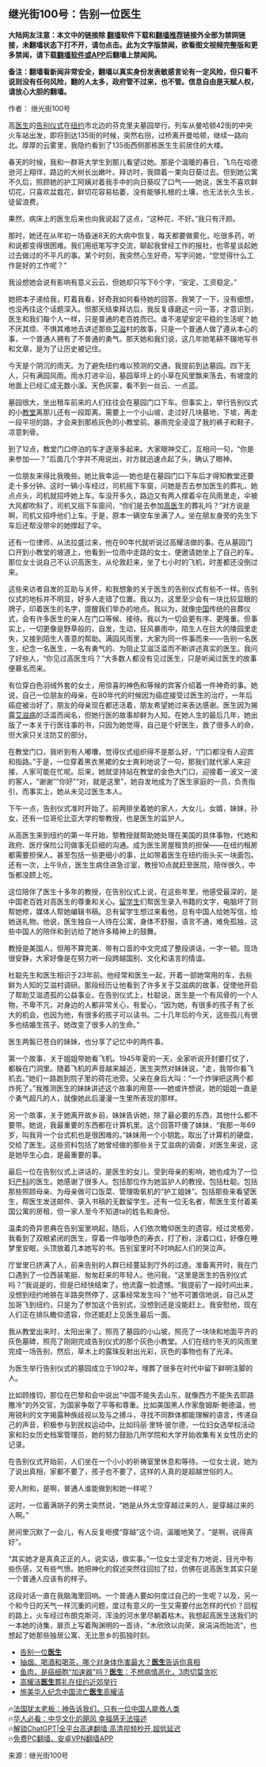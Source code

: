  <!-- 面包屑导航 --> <h2>继光街100号：告别一位医生</h2> <p class="notice"><b>大陆网友注意：本文中的链接除 <a href="https://github.com/bannedbook/fanqiang" >翻墙</a>软件下载和<a href="https://github.com/killgcd/justmysocks/blob/master/README.md">翻墙推荐</a>链接外全部为禁网链接，未翻墙状态下打不开，请勿点击。此为文字版禁闻，欲看图文视频完整版和更多禁闻，请下载<a href="https://github.com/bannedbook/fanqiang">翻墙软件或APP</a>后翻墙上禁闻网。</p><p>备注：翻墙看新闻非常安全，翻墙以真实身份发表敏感言论有一定风险，但只看不说则没有任何风险，翻的人太多，政府管不过来，也不管。信息自由是天赋人权，请放心大胆的翻墙。</b></p>  <div class="entry"> <p>作者： 继光街100号</p> <p id="conimg">高<a href="https://www.bannedbook.org/bnews/tag/%e5%8c%bb%e7%94%9f/" class="st_tag internal_tag" rel="tag" title="标签 医生 下的日志">医生</a>的<a href="https://www.bannedbook.org/bnews/tag/%E5%91%8A%E5%88%AB%E4%BB%AA%E5%BC%8F/" class="st_tag internal_tag" rel="tag" title="标签 告别仪式 下的日志">告别仪式</a>在<a href="https://www.bannedbook.org/bnews/tag/%e7%ba%bd%e7%ba%a6/" class="st_tag internal_tag" rel="tag" title="标签 纽约 下的日志">纽约</a>市北边的芬克里夫墓园举行。列车从曼哈顿42街的中央火车站出发，即将到达135街的时候，突然右拐，过桥离开曼哈顿，继续一路向北。厚厚的云雾里，我隐约看到了135街西侧那栋医生生前居住的大楼。</p> <p>春天的时候，我和一群哥大学生到那儿看望过她。那是个温暖的春日，飞鸟在哈德逊河上翔徉，路边的大树长出嫩叶。拜访时，我撷着一束向日葵过去。但到她公寓不久后，照顾她的护工阿姨对着我手中的向日葵叹了口气——她说，医生不喜欢鲜切花，只喜欢盆栽花，鲜切花容易枯萎，没有能够扎根的土壤，也无法长久生长，徒留浪费。</p> <p>果然，病床上的医生后来也向我说起了这点，“这种花，不好。”我只有汗颜。</p> <p>那时，她还在从年初一场昏迷8天的大病中恢复，每天都要做雾化，吃很多药，听和说都变得很困难。我们用纸笔写字交流，聊起我曾经工作的报社，也零星谈起她过去做过的不平凡的事。某个时刻，我突然心生好奇，写字问她，“您觉得什么工作是好的工作呢？”</p> <p>我设想她会说有影响有意义云云，但她却只写下6个字，“安定、工资稳定。”</p> <p>她把本子递给我，盯着我看，好奇我如何看待她的回答。我笑了一下，没有细想，也没再往这个话题深入。但那天结束拜访后，我反复琢磨这一问一答，才意识到，医生和我们每个人一样，只是普通的老百姓而已。谁不渴望安定平稳的生活呢？她不厌其烦、不惧其难地去讲述那些<a href="https://www.bannedbook.org/bnews/tag/%e8%89%be%e6%bb%8b/" class="st_tag internal_tag" rel="tag" title="标签 艾滋 下的日志">艾滋</a>村的故事，只是一个普通人做了遵从本心的事，一个普通人拥有了不普通的勇气。那天她和我们说，这几年她笔耕不辍地写书和文章，是为了让历史被记住。</p> <p>今天是个阴沉的雨天。为了避免纽约难以预测的交通，我提前到达墓园。四下无人，只有满园风雨。雨水打进伞沿，墓园草坪上的小草在风里飘来荡去，有坡度的地面上已经汇成无数小溪。天色灰蒙，看不到一丝云、一点蓝。</p> <p>墓园很大，坐出租车前来的人们往往会在墓园门口下车。但事实上，举行告别仪式的小<a href="https://www.bannedbook.org/bnews/tag/%e6%95%99%e5%a0%82/" class="st_tag internal_tag" rel="tag" title="标签 教堂 下的日志">教堂</a>离那儿还有一段距离。需要上一个小山坡，走过好几块墓地，下坡，再走一段平坦的路，才会来到那栋灰色的小教堂前。暴雨完全浸湿了我的裤子和鞋子，凉意刺骨。</p> <p>到了12点，教堂门口停泊的车才逐渐多起来。大家眼神交汇，互相问一句，“你是来参加—–？”后面几个字并不用说出，对方就迅速点起了头，确认了眼神。</p> <p>一位朋友来得比我晚些。她比我幸运—-她也是在墓园门口下车后才得知教堂还要走十多分钟。这时一辆小车经过，司机摇下车窗，问她是否去参加医生的葬礼，她点点头，司机就招呼她上车。车没开多久，路边又有两人撑着伞在风雨里走，伞被大风都吹斜了，司机又摇下车窗问，“你们是去参加<a href="https://www.bannedbook.org/bnews/tag/%E9%AB%98%E5%8C%BB/" class="st_tag internal_tag" rel="tag" title="标签 高医 下的日志">高医</a>生的葬礼吗？”对方说是啊，司机又招呼他们上车。于是，原本一辆空车坐满了人。坐在朋友身旁的先生下车后还帮没带伞的她撑起了伞。</p> <p>还有一位律师，从法拉盛过来，他在90年代就听说过高耀洁做的事。在从墓园门口开到小教堂的坡道上，他看到一位雨中走路的女士，便邀请她坐上了自己的车。那位女士说自己不认识高医生，从伦敦赶来，坐了七小时的飞机，时差都还没倒过来。</p> <p>这些来访者自发的互助与关怀，和我想象的关于医生的告别仪式有些不一样。告别仪式的地标并不明显，好多人走错了位置。我以为，这里至少会有一块比较显眼的牌子，印着医生的名字，提醒我们举办的地点。我以为，就像<span class='wp_keywordlink_affiliate'><a href="https://www.bannedbook.org/" title="中国" target="_blank">中国</a></span>传统的丧葬仪式，会有许多医生的亲人在门口等候、接待。我以为一切会更有序、更隆重。但事实上，一切更像是野草般的，自发，生动，狂风暴雨中，陌生人在巨大的陵园里走失，又接到陌生人善意的帮助。满园风雨里，大家为同一件事而来——告别一名医生，纪念一名医生，一名有勇气的、为阻止艾滋泛滥而不断讲述真实的医生。我问了好些人，“你见过高医生吗？”大多数人都没有见过医生，只是听闻过医生的故事便慕名而来。</p> <p>有位穿白色羽绒外套的女士，用惊喜的神色和等候的宾客介绍着一件神奇的事。她说，自己一位朋友的母亲，在80年代的时候因为癌症接受过医生的治疗，一年后癌症被治好了，朋友的母亲现在都还活着，朋友希望她过来表达感谢。医生因为揭露<a href="https://www.bannedbook.org/bnews/tag/%e8%89%be%e6%bb%8b%e7%97%85/" class="st_tag internal_tag" rel="tag" title="标签 艾滋病 下的日志">艾滋病</a>的泛滥而闻名，但她行医的故事却鲜为人知。在她人生的最后几年，她出版了一本关于行医往事的书，只因为她觉得，自己是个好医生，救了很多人的命，但大家只关注防艾的部分。</p> <p>在教堂门口，我听到有人嘟囔，觉得仪式组织得不是那么好，“门口都没有人迎宾和指路。”于是，一位穿着黑衣黑裙的女士爽利地说了一句，那我们就代家人来迎接，人家可能在忙呢。后来，她就坚持站在教堂的金色大门口，迎接着一波又一波的客人，“谢谢”“你好”“对，就是这里”，她自发地成为了医生家庭的一员，负责指引，而事实上，她从未见过医生本人。</p> <p>下午一点，告别仪式准时开始了。前两排坐着她的家人，大女儿，女婿，妹妹，孙女，还有一位哥伦比亚大学的黎教授，也是医生的监护人。</p> <p>从高医生来到纽约的第一年开始，黎教授就帮助她处理在美国的具体事物，代她和政府、医疗保险公司做事无巨细的沟通。成为医生房屋租赁的担保——在纽约租房都需要担保人。甚至包括一些更细小的事，比如带着医生在纽约街头买一块面包。还有一次，上午9点，医生生病住进急诊室，教授10点就赶至医院，陪伴很久，中饭都没顾上吃。</p> <p>这位陪伴了医生十多年的教授，在告别仪式上说，在这些年里，他感受最深的，是中国老百姓对高医生的尊重和关心。<a href="https://www.bannedbook.org/bnews/tag/%e7%95%99%e5%ad%a6%e7%94%9f/" class="st_tag internal_tag" rel="tag" title="标签 留学生 下的日志">留学生</a>们帮医生录入书籍的文字，电脑坏了则帮她修，媒体人帮她编辑书稿。总有留学生想过来看他，总有中国人给她写信，给她送礼物。他说，医生独自一人待在公寓，身体不舒服，语言不通，难免孤独，这些中国人的陪伴和到访给了她许多精神上的鼓舞。</p>  <p>教授是美国人，但用不算完美、带有口音的中文完成了整段讲话，一字一顿。现场很安静，大家好像是在努力听一段跨越国别、文化和语言的情谊。</p> <p>杜聪先生和医生相识于23年前。他经常和医生一起，开着一部她常用的车，去些鲜为人知的艾滋村调研。那段经历让他看到了许多关于艾滋病的故事，促使他开启了帮助艾滋遗孤的公益事业。在告别仪式上，杜聪说，医生是一个有风骨的一个人物，不卑不亢，对身边的人都非常关心，有爱心，“因为她，有很多的孩子有了长大的机会，也因为他，有很多的孩子可以读书。二十几年后的今天，这些孤儿有很多也结婚生孩子。她改变了很多人的生命。”</p> <p>医生两鬓已苍白的妹妹，也分享了记忆中的两件事。</p> <p>第一个故事，关于姐姐带她看飞机。1945年夏的一天，全家听说开封要打仗了，都躲在门洞里。随着飞机的声音越来越近，医生突然对妹妹说，“走，我带你看飞机去。”她们一路跑到院子里的荷花池旁。父亲在身后大叫：“一个炸弹把这两个都炸死了。”我推测医生的妹妹讲述这个故事的用意——她或许想说，她的姐姐一直是个勇气超凡的人，就像她此后漫漫一生里所表现的那样。‍‍‍‍</p> <p>另一个故事，关于她离开故乡前，妹妹告诉她，除了最必要的东西，其他什么都不要带。她说，我最重要的东西都在计算机里。这个回答吓傻了妹妹，“我那一年69岁，叫我背一个台式机也是很困难的。”妹妹用一个小钥匙，取出了计算机的硬盘，交给了医生。这些资料包括了她曾经做的那些关于艾滋病的调查，对医生来说，这是她毕生心血，是最重要的事。</p> <p>最后一位在告别仪式上讲话的，是医生的女儿。受到母亲的影响，她也成为了一位妇<a href="https://www.bannedbook.org/bnews/tag/%e4%ba%a7%e7%a7%91/" class="st_tag internal_tag" rel="tag" title="标签 产科 下的日志">产科</a>的医生。她感谢了很多人。包括那位作为她监护人的教授。包括杜聪。包括那些照顾母亲、为母亲做可口饭菜、管理吸氧机的“护工姐妹”。包括那些来看望医生，帮医生发送邮件、录入书稿的无数留学生。还有一位无名者，帮医生支付着美国公寓的房租，但一家人至今不知道ta的姓名和身份。</p> <p>温柔的奇异恩典在告别室里响起，随后，人们依次瞻仰医生的遗容。经过灵柩旁，我看到了双眼紧闭的医生，穿着一件咖啡色的寿衣，打了粉，涂着口红，好像在睡梦里安眠，头顶放着几本她写的书。告别室里时不时响起人们的哭泣声。</p> <p>厅堂里已挤满了人，前来告别的人群已经蔓延到厅外的过道。准备离开时，我在门口遇到了一位西装笔挺、匆匆赶来的年轻人。他问我，“这里是医生的告别仪式吗？”我说是的，但是已经快结束了。他流露一脸遗憾。“我提前了一段时间出来，没想到纽约地铁在半路突然停了，这事经常发生吗？”他不可置信地说，自己从芝加哥飞到纽约，只是为了参加这个告别式，没想到还是没能赶上。我安慰他，现在人们正在排队瞻仰遗容，你还能赶上见医生最后一面。</p> <p>我从教堂出来时，太阳出来了，照亮了墓园的小山坡，照亮了一块块和地面平齐的灰色墓碑，照亮了刚刚完成告别仪式的那个灰色小教堂。人们在纽约冬天的风雨里完成一场告别，然后，草木上的露珠反射出光彩，灰色的事物也有了光泽。</p>  <p>为医生举行告别仪式的墓园成立于1902年，埋葬了很多在时代中留下鲜明注脚的人。</p> <p>比如顾维钧，那位在巴黎和会中说出“中国不能失去山东，就像西方不能失去耶路撒冷”的外交官，为国家争取了平等和尊重。比如美国黑人作家詹姆斯·鲍德温，他用锐利的文字揭露种族歧视以及与之搏斗，寻找不同群体都能理解的语言，传递自己的声音，积极参与到民权运动中。比如玛丽·里特·彼尔德，一位妇女选举权活动家和妇女历史档案管理员，她的努力鼓励几所学院和大学开始收集有关女性历史的记录。</p> <p>在告别仪式开始前，人们坐在一个小小的祈祷室里休息和等待。一位女士说，她为了说出真相，家都不要了，孩子也不要了，这样的人真的是超越世俗的人。</p> <p>旁人附和，是啊，普通人谁能做到和她一样呢？</p> <p>这时，一位蓄满胡子的男士突然说，“她是从外太空穿越过来的人，是穿越过来的人啊。”</p> <p>房间里沉默了一会儿，有人反复咂摸“穿越”这个词，温暖地笑了，“是啊，说得真好”。</p> <p>“其实她才是真真正正的人。说实话，做实事。”一位女士坚定有力地说，目光中有些伤感，又有些气愤。她把神化的叙述突然往回拉了拉，仿佛在说高医生其实只是一个普通人应该有的样子。</p> <p>这段对话一直在我脑海里回响。一个普通人要如何度过自己的一生呢？以及，另一个和今日的天气一样沉重的问题，度过有意义的一生又需要付出怎样的代价？回程的路上，火车经过布朗克斯河，浑浊的河水里尽躺着枯木。我想起高医生送我们的一本她的诗集，扉页上写着陶渊明的一首诗，“木欣欣以向荣，泉涓涓而始流”，也想起了她那些独居公寓、无比思乡的孤独时刻。</p> <!--<div id="taboola-mid-1"></div>--><ul class='op-related-articles' title='相关阅读'> <li><a href='https://www.bannedbook.org/bnews/lifebaike/20231220/1976367.html' target='_blank'>告别一位<b>医生</b></a></li> <li><a href='https://www.bannedbook.org/bnews/health/20231219/1976021.html' target='_blank'>抽烟、喝酒和喝茶，哪个对身体伤害最大？<b>医生</b>告诉你真相</a></li> <li><a href='https://www.bannedbook.org/bnews/health/20231219/1976020.html' target='_blank'>鱼肉，是癌细胞“加速器”吗？<b>医生</b>：不想病情恶化，3肉切莫贪吃</a></li> <li><a href='https://www.bannedbook.org/bnews/bannedvideo/20231219/1975934.html' target='_blank'>高耀洁<b>医生</b>葬礼在纽约近郊举行</a></li> <li><a href='https://www.bannedbook.org/bnews/headline/20231218/1975793.html' target='_blank'>旅美华人纪念中国流亡<b>医生</b>高耀洁</a></li> </ul> <p class="texttj"> 🔥<a href="https://www.bannedbook.org/bnews/ssgc/20230219/1850782.html" target="_blank">法国犹太老板：神告诉我们，只有一位中国人能救人类</a><br/> 🔥<a href="https://www.bannedbook.org/bnews/comments/20220220/1694796.html" target="_blank">华人必看：中华文化的飓风 幸福感无法描述</a><br/> 🔥<a href="https://github.com/bannedbook/fanqiang/wiki/V2ray%E6%9C%BA%E5%9C%BA" target="_blank">解锁ChatGPT|全平台高速翻墙:高清视频秒开,超低延迟</a><br/> 🔥<a href="https://github.com/bannedbook/fanqiang/wiki/%E7%A6%81%E9%97%BB%E7%BD%91%E5%AE%89%E5%8D%93%E7%BF%BB%E5%A2%99%E6%96%B0%E9%97%BBAPP" target="_blank">免费PC翻墙、安卓VPN翻墙APP</a><br/> </p> <p class="src-info">来源：继光街100号 </p><a name='sharetosocial'></a> <div style="margin-bottom:5px;padding-bottom:5px;clear:both"> <div id="archive-pix-1" class="banner-ads"> <!-- AuctionX Display platform tag START --> <div id="27602x728x90x621x_ADSLOT1" clicktrack="%%CLICK_URL_ESC%%"></div>  <!-- AuctionX Display platform tag END --> </div> <div id="archive-pix-2" class="banner-ads"> <!-- AuctionX Display platform tag START --> <div id="27556x300x250x621x_ADSLOT1" clicktrack="%%CLICK_URL_ESC%%" style="margin:0 auto;text-align:center"></div>  <!-- AuctionX Display platform tag END --> </div> </div>  <div id="archive-pix-1" class="banner-ads"> <!-- AuctionX Display platform tag START --> <div id="27603x728x90x621x_ADSLOT1" clicktrack="%%CLICK_URL_ESC%%"></div>  <!-- AuctionX Display platform tag END --> </div> </div><!--END ENTRY--> 